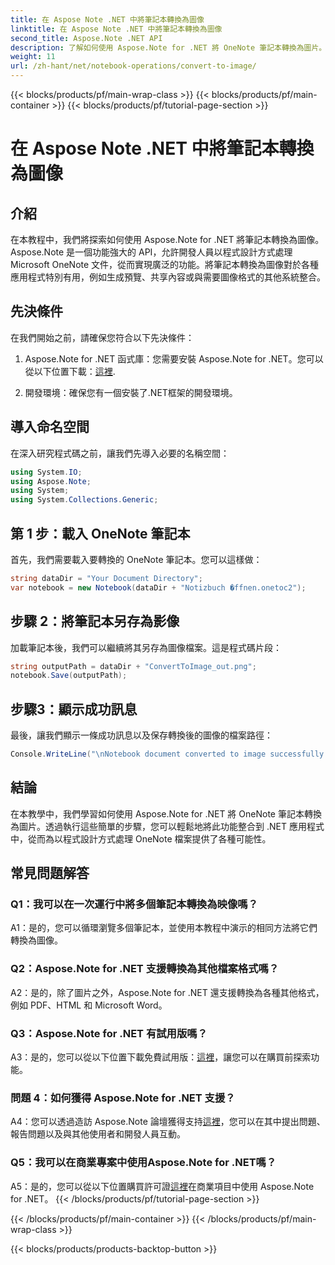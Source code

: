 ```yaml
---
title: 在 Aspose Note .NET 中將筆記本轉換為圖像
linktitle: 在 Aspose Note .NET 中將筆記本轉換為圖像
second_title: Aspose.Note .NET API
description: 了解如何使用 Aspose.Note for .NET 將 OneNote 筆記本轉換為圖片。請遵循此逐步指南以實現無縫整合。
weight: 11
url: /zh-hant/net/notebook-operations/convert-to-image/
---
```


{{< blocks/products/pf/main-wrap-class >}}
{{< blocks/products/pf/main-container >}}
{{< blocks/products/pf/tutorial-page-section >}}

# 在 Aspose Note .NET 中將筆記本轉換為圖像

## 介紹

在本教程中，我們將探索如何使用 Aspose.Note for .NET 將筆記本轉換為圖像。 Aspose.Note 是一個功能強大的 API，允許開發人員以程式設計方式處理 Microsoft OneNote 文件，從而實現廣泛的功能。將筆記本轉換為圖像對於各種應用程式特別有用，例如生成預覽、共享內容或與需要圖像格式的其他系統整合。

## 先決條件

在我們開始之前，請確保您符合以下先決條件：

1.  Aspose.Note for .NET 函式庫：您需要安裝 Aspose.Note for .NET。您可以從以下位置下載：[這裡](https://releases.aspose.com/note/net/).

2. 開發環境：確保您有一個安裝了.NET框架的開發環境。

## 導入命名空間

在深入研究程式碼之前，讓我們先導入必要的名稱空間：

```csharp
using System.IO;
using Aspose.Note;
using System;
using System.Collections.Generic;
```

## 第 1 步：載入 OneNote 筆記本

首先，我們需要載入要轉換的 OneNote 筆記本。您可以這樣做：

```csharp
string dataDir = "Your Document Directory";
var notebook = new Notebook(dataDir + "Notizbuch �ffnen.onetoc2");
```

## 步驟 2：將筆記本另存為影像

加載筆記本後，我們可以繼續將其另存為圖像檔案。這是程式碼片段：

```csharp
string outputPath = dataDir + "ConvertToImage_out.png";
notebook.Save(outputPath);
```

## 步驟3：顯示成功訊息

最後，讓我們顯示一條成功訊息以及保存轉換後的圖像的檔案路徑：

```csharp
Console.WriteLine("\nNotebook document converted to image successfully.\nFile saved at " + outputPath);
```

## 結論

在本教學中，我們學習如何使用 Aspose.Note for .NET 將 OneNote 筆記本轉換為圖片。透過執行這些簡單的步驟，您可以輕鬆地將此功能整合到 .NET 應用程式中，從而為以程式設計方式處理 OneNote 檔案提供了各種可能性。

## 常見問題解答

### Q1：我可以在一次運行中將多個筆記本轉換為映像嗎？

A1：是的，您可以循環瀏覽多個筆記本，並使用本教程中演示的相同方法將它們轉換為圖像。

### Q2：Aspose.Note for .NET 支援轉換為其他檔案格式嗎？

A2：是的，除了圖片之外，Aspose.Note for .NET 還支援轉換為各種其他格式，例如 PDF、HTML 和 Microsoft Word。

### Q3：Aspose.Note for .NET 有試用版嗎？

A3：是的，您可以從以下位置下載免費試用版：[這裡](https://releases.aspose.com/)，讓您可以在購買前探索功能。

### 問題 4：如何獲得 Aspose.Note for .NET 支援？

 A4：您可以透過造訪 Aspose.Note 論壇獲得支持[這裡](https://forum.aspose.com/c/note/28)，您可以在其中提出問題、報告問題以及與其他使用者和開發人員互動。

### Q5：我可以在商業專案中使用Aspose.Note for .NET嗎？

 A5：是的，您可以從以下位置購買許可證[這裡](https://purchase.aspose.com/buy)在商業項目中使用 Aspose.Note for .NET。
{{< /blocks/products/pf/tutorial-page-section >}}

{{< /blocks/products/pf/main-container >}}
{{< /blocks/products/pf/main-wrap-class >}}

{{< blocks/products/products-backtop-button >}}
